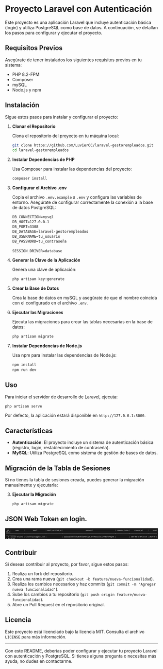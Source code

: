 # Proyecto Laravel con Autenticación

Este proyecto es una aplicación Laravel que incluye autenticación básica (login) y utiliza PostgreSQL como base de datos. A continuación, se detallan los pasos para configurar y ejecutar el proyecto.

## Requisitos Previos

Asegúrate de tener instalados los siguientes requisitos previos en tu sistema:

- PHP 8.2-FPM
- Composer
- mySQL
- Node.js y npm

## Instalación

Sigue estos pasos para instalar y configurar el proyecto:

1. **Clonar el Repositorio**

   Clona el repositorio del proyecto en tu máquina local:

   ```bash
   git clone https://github.com/LuvierOC/laravel-gestorempleados.git
   cd laravel-gestorempleados
   ```

2. **Instalar Dependencias de PHP**

   Usa Composer para instalar las dependencias del proyecto:

   ```bash
   composer install
   ```

3. **Configurar el Archivo .env**

   Copia el archivo `.env.example` a `.env` y configura las variables de entorno. Asegúrate de configurar correctamente la conexión a la base de datos PostgreSQL:

   ```env
   DB_CONNECTION=mysql
   DB_HOST=127.0.0.1
   DB_PORT=3308
   DB_DATABASE=laravel-gestorempleados
   DB_USERNAME=tu_usuario
   DB_PASSWORD=tu_contraseña

   SESSION_DRIVER=database
   ```

4. **Generar la Clave de la Aplicación**

   Genera una clave de aplicación:

   ```bash
   php artisan key:generate
   ```

5. **Crear la Base de Datos**

   Crea la base de datos en mySQL y asegúrate de que el nombre coincida con el configurado en el archivo `.env`.

6. **Ejecutar las Migraciones**

   Ejecuta las migraciones para crear las tablas necesarias en la base de datos:

   ```bash
   php artisan migrate
   ```

7. **Instalar Dependencias de Node.js**

   Usa npm para instalar las dependencias de Node.js:

   ```bash
   npm install
   npm run dev
   ```

## Uso

Para iniciar el servidor de desarrollo de Laravel, ejecuta:

```bash
php artisan serve
```

Por defecto, la aplicación estará disponible en `http://127.0.0.1:8000`.

## Características

- **Autenticación**: El proyecto incluye un sistema de autenticación básica (registro, login, restablecimiento de contraseña).
- **MySQL**: Utiliza PostgreSQL como sistema de gestión de bases de datos.

## Migración de la Tabla de Sesiones

Si no tienes la tabla de sesiones creada, puedes generar la migración manualmente y ejecutarla:


3. **Ejecutar la Migración**

   ```bash
   php artisan migrate
   ```
## JSON Web Token en login.
![](JWT.jpeg)

## Contribuir

Si deseas contribuir al proyecto, por favor, sigue estos pasos:

1. Realiza un fork del repositorio.
2. Crea una rama nueva (`git checkout -b feature/nueva-funcionalidad`).
3. Realiza los cambios necesarios y haz commits (`git commit -m 'Agregar nueva funcionalidad'`).
4. Sube los cambios a tu repositorio (`git push origin feature/nueva-funcionalidad`).
5. Abre un Pull Request en el repositorio original.

## Licencia

Este proyecto está licenciado bajo la licencia MIT. Consulta el archivo `LICENSE` para más información.

---

Con este README, deberías poder configurar y ejecutar tu proyecto Laravel con autenticación y PostgreSQL. Si tienes alguna pregunta o necesitas más ayuda, no dudes en contactarme.
